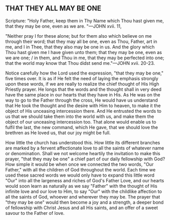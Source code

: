 ## THAT THEY ALL MAY BE ONE ##

Scripture: "Holy Father, keep them in Thy Name which Thou hast given me, that they may be one, even as we are. "—JOHN xvii. 11,



"Neither pray I for these alone; but for them also which believe on me through their word; that they may all be one, even as Thou, Father, art in me, and I in Thee, that they also may be one in us. And the glory which Thou hast given me I have given unto them; that they may be one, even as we are one; / in them, and Thou in me, that they may be perfected into one; that the world may know that Thou didst send me."—JOHN xvii. 20-23.



Notice carefully how the Lord used the expression, "that they may be one," five times over. It is as if He felt the need of laying the emphasis strongly upon these words, if we are really to realize the chief thought of His High Priestly prayer. He longs that the words and the thought shall in very deed have the same place in our hearts that they have in His. As He was on the way to go to the Father through the cross, He would have us understand that He took the thought and the desire with Him to heaven, to make it the object of His unceasing intercession there. And He entrusted the words to us that we should take them into the world with us, and make them the object of our unceasing intercession too. That alone would enable us to fulfil the last, the new command, which He gave, that we should love the brethren as He loved us, that our joy might be full.



How little the church has understood this. How little its different branches are marked by a fervent affectionate love to all the saints of whatever name or denomination. Shall we not welcome heartily the invitation to make this prayer, "that they may be one" a chief part of our daily fellowship with God? How simple it would be when once we connected the two words, "Our Father," with all the children of God throughout the world. Each time we used these sacred words we would only have to expand this little word "Our" into all the largeness and riches of God's Father Love, and our hearts would soon learn as naturally as we say "Father" with the thought of His infinite love and our love to Him, to say "Our" with the childlike affection to all the saints of God, whoever and wherever they may be. The prayer that "they may be one" would then become a joy and a strength, a deeper bond of fellowship with Christ Jesus and all His saints, and an offer of a sweet savour to the Father of love.

